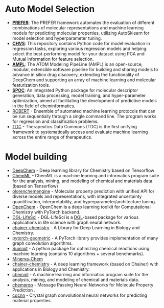 # Auto Model Selection

- **[PREFER](https://github.com/rdkit/PREFER)**: The PREFER framework automates the evaluation of different combinations of molecular representations and machine learning models for predicting molecular properties, utilizing AutoSklearn for model selection and hyperparameter tuning.
- **[CHVS](https://github.com/Saeedmomo/Consensus_Holistic_Virtual_Screening)**: This repository contains Python code for model evaluation in regression tasks, exploring various regression models and helping select the best-performing model for your dataset using PCA and Mutual Information for feature selection.
- **[AMPL](https://github.com/ATOMScience-org/AMPL?tab=readme-ov-file#Example-AMPL-usage)**: The ATOM Modeling PipeLine (AMPL) is an open-source, modular, extensible software pipeline for building and sharing models to advance in silico drug discovery, extending the functionality of DeepChem and supporting an array of machine learning and molecular featurization tools.
- **[SPOC](https://github.com/WhitestoneYang/spoc)**: An integrated Python package for molecular descriptor generation, data processing, model training, and hyper-parameter optimization, aimed at facilitating the development of predictive models in the field of cheminformatics.
- [ROBERT](https://github.com/jvalegre/robert) - Ensemble of automated machine learning protocols that can be run sequentially through a single command line. The program works for regression and classification problems.
- [TDC](https://github.com/mims-harvard/TDC) - Therapeutics Data Commons (TDC) is the first unifying framework to systematically access and evaluate machine learning across the entire range of therapeutics.

# Model building

- [DeepChem](https://github.com/deepchem/deepchem) - Deep learning library for Chemistry based on Tensorflow
- [ChemML](https://github.com/hachmannlab/chemml) - ChemML is a machine learning and informatics program suite for the analysis, mining, and modeling of chemical and materials data. (based on Tensorflow)
- [olorenchemengine](https://github.com/Oloren-AI/olorenchemengine) - Molecular property prediction with unified API for diverse models and representations,
  with integrated uncertainty quantification, interpretability, and hyperparameter/architecture tuning.
- [OpenChem](https://github.com/Mariewelt/OpenChem) - OpenChem is a deep learning toolkit for Computational Chemistry with PyTorch backend.
- [DGL-LifeSci](https://github.com/awslabs/dgl-lifesci) - DGL-LifeSci is a [DGL](https://www.dgl.ai/)-based package for various applications in life science with graph neural network.
- [chainer-chemistry](https://github.com/pfnet-research/chainer-chemistry) - A Library for Deep Learning in Biology and Chemistry.
- [pytorch-geometric](https://pytorch-geometric.readthedocs.io/en/latest/) - A PyTorch library provides implementation of many graph convolution algorithms.
- [Summit](https://github.com/sustainable-processes/summit) - A python package for optimizing chemical reactions using machine learning (contains 10 algorithms + several benchmarks).
- [Minerva-Chem](https://github.com/lanl/minervachem)
- [chainer-chemistry](https://github.com/chainer/chainer-chemistry) - A deep learning framework (based on Chainer) with applications in Biology and Chemistry.
- [chemml](https://hachmannlab.github.io/chemml/) - A machine learning and informatics program suite for the analysis, mining, and modeling of chemical and materials data.
- [chemprop](https://github.com/chemprop/chemprop) - Message Passing Neural Networks for Molecule Property Prediction .
- [cgcnn](https://github.com/txie-93/cgcnn) - Crystal graph convolutional neural networks for predicting material properties.

